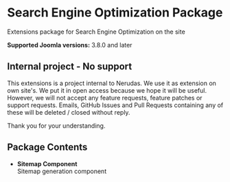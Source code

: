 # Search Engine Optimization Package
Extensions package for Search Engine Optimization on the site

**Supported Joomla versions:** 3.8.0 and later  


## Internal project - No support
This extensions is a project internal to Nerudas. We use it as extension on own site's. We put it in open access because we hope it will be useful. However, we will not accept any feature requests, feature patches or support requests. Emails, GitHub Issues and Pull Requests containing any of these will be deleted / closed without reply.

Thank you for your understanding.


## Package Contents
* **Sitemap Component**  
Sitemap generation component